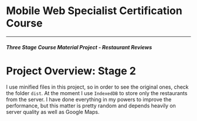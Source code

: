 # Mobile Web Specialist Certification Course
---
#### _Three Stage Course Material Project - Restaurant Reviews_

# Project Overview: Stage 2

 I use minified files in this project, so in order to see the original ones, check the folder `dist`.
 At the moment I use `IndexedDB` to store only the restaurants from the server.
 I have done everything in my powers to improve the performance, but this matter is pretty random and depends heavily on server quality as well as Google Maps.
